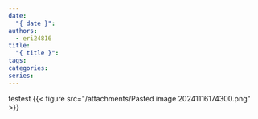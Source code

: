 ```yaml
---
date:
  "{ date }": 
authors:
  - eri24816
title:
  "{ title }": 
tags: 
categories: 
series:
---
```

testest
{{< figure src="/attachments/Pasted image 20241116174300.png"  >}}
